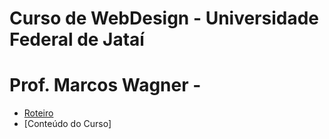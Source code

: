 # Curso de WebDesign - Universidade Federal de Jataí

# Prof. Marcos Wagner - 

- [Roteiro](https://github.com/marcoswagner-commits/webdesign/tree/documentos/README.md)
- [Conteúdo do Curso]
